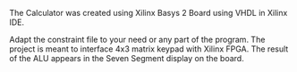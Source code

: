 The Calculator was created using Xilinx Basys 2 Board using VHDL in Xilinx IDE.

Adapt the constraint file to your need or any part of the program. The project is meant to interface 4x3 matrix keypad with Xilinx FPGA. The result of the ALU appears in the Seven Segment display on the board.
